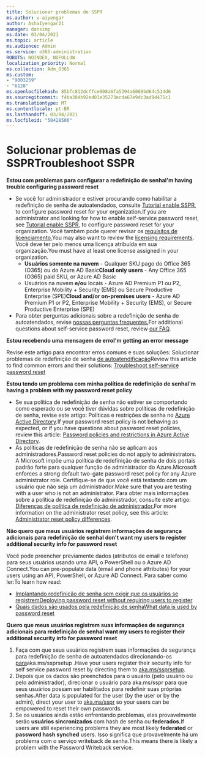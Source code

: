 ```yaml
---
title: Solucionar problemas de SSPR
ms.author: v-aiyengar
author: AshaIyengar21
manager: dansimp
ms.date: 03/04/2021
ms.topic: article
ms.audience: Admin
ms.service: o365-administration
ROBOTS: NOINDEX, NOFOLLOW
localization_priority: Normal
ms.collection: Adm_O365
ms.custom:
- "9003259"
- "6128"
ms.openlocfilehash: 85bfc812dcffce008a6fa5394a6069bd64c514d6
ms.sourcegitcommit: f4ba304b92ed01e35273ecda67e9dc3ad9d475c1
ms.translationtype: MT
ms.contentlocale: pt-BR
ms.lasthandoff: 03/04/2021
ms.locfileid: "50428506"
---
```

# <a name="troubleshoot-sspr"></a><span data-ttu-id="91004-102">Solucionar problemas de SSPR</span><span class="sxs-lookup"><span data-stu-id="91004-102">Troubleshoot SSPR</span></span>

<span data-ttu-id="91004-103">**Estou com problemas para configurar a redefinição de senha**</span><span class="sxs-lookup"><span data-stu-id="91004-103">**I'm having trouble configuring password reset**</span></span>

- <span data-ttu-id="91004-104">Se você for administrador e estiver procurando como habilitar a redefinição de senha de autoatendados, consulte [Tutorial enable SSPR](https://docs.microsoft.com/azure/active-directory/authentication/tutorial-enable-sspr), to configure password reset for your organization.</span><span class="sxs-lookup"><span data-stu-id="91004-104">If you are administrator and looking for how to enable self-service password reset, see [Tutorial enable SSPR](https://docs.microsoft.com/azure/active-directory/authentication/tutorial-enable-sspr), to configure password reset for your organization.</span></span> <span data-ttu-id="91004-105">Você também pode querer revisar os [requisitos de licenciamento.](https://docs.microsoft.com/azure/active-directory/authentication/concept-sspr-licensing?WT.mc_id=Portal-Microsoft_Azure_Support)</span><span class="sxs-lookup"><span data-stu-id="91004-105">You may also want to review the [licensing requirements](https://docs.microsoft.com/azure/active-directory/authentication/concept-sspr-licensing?WT.mc_id=Portal-Microsoft_Azure_Support).</span></span> <span data-ttu-id="91004-106">Você deve ter pelo menos uma licença atribuída em sua organização.</span><span class="sxs-lookup"><span data-stu-id="91004-106">You must have at least one license assigned in your organization.</span></span>
    - <span data-ttu-id="91004-107">**Usuários somente na nuvem** - Qualquer SKU pago do Office 365 (O365) ou do Azure AD Basic</span><span class="sxs-lookup"><span data-stu-id="91004-107">**Cloud only users** - Any Office 365 (O365) paid SKU, or Azure AD Basic</span></span>
    - <span data-ttu-id="91004-108">Usuários na nuvem **e/ou** locais - Azure AD Premium P1 ou P2, Enterprise Mobility + Security (EMS) ou Secure Productive Enterprise (SPE)</span><span class="sxs-lookup"><span data-stu-id="91004-108">**Cloud and/or on-premises users** - Azure AD Premium P1 or P2, Enterprise Mobility + Security (EMS), or Secure Productive Enterprise (SPE)</span></span>
- <span data-ttu-id="91004-109">Para obter perguntas adicionais sobre a redefinição de senha de autoatendados, revise [nossas perguntas frequentes.](https://docs.microsoft.com/azure/active-directory/authentication/active-directory-passwords-faq?WT.mc_id=Portal-Microsoft_Azure_Support)</span><span class="sxs-lookup"><span data-stu-id="91004-109">For additional questions about self-service password reset, review [our FAQ](https://docs.microsoft.com/azure/active-directory/authentication/active-directory-passwords-faq?WT.mc_id=Portal-Microsoft_Azure_Support).</span></span>

<span data-ttu-id="91004-110">**Estou recebendo uma mensagem de erro**</span><span class="sxs-lookup"><span data-stu-id="91004-110">**I'm getting an error message**</span></span>

<span data-ttu-id="91004-111">Revise este artigo para encontrar erros comuns e suas soluções: Solucionar problemas de redefinição de senha [de autoatendificação](https://docs.microsoft.com/azure/active-directory/authentication/active-directory-passwords-troubleshoot?WT.mc_id=Portal-Microsoft_Azure_Support)</span><span class="sxs-lookup"><span data-stu-id="91004-111">Review this article to find common errors and their solutions: [Troubleshoot self-service password reset](https://docs.microsoft.com/azure/active-directory/authentication/active-directory-passwords-troubleshoot?WT.mc_id=Portal-Microsoft_Azure_Support)</span></span>

<span data-ttu-id="91004-112">**Estou tendo um problema com minha política de redefinição de senha**</span><span class="sxs-lookup"><span data-stu-id="91004-112">**I'm having a problem with my password reset policy**</span></span>

- <span data-ttu-id="91004-113">Se sua política de redefinição de senha não estiver se comportando como esperado ou se você tiver dúvidas sobre políticas de redefinição de senha, revise este artigo: Políticas e restrições de senha no [Azure Active Directory](https://docs.microsoft.com/azure/active-directory/authentication/concept-sspr-policy?WT.mc_id=Portal-Microsoft_Azure_Support).</span><span class="sxs-lookup"><span data-stu-id="91004-113">If your password reset policy is not behaving as expected, or if you have questions about password reset policies, review this article: [Password policies and restrictions in Azure Active Directory](https://docs.microsoft.com/azure/active-directory/authentication/concept-sspr-policy?WT.mc_id=Portal-Microsoft_Azure_Support).</span></span>
- <span data-ttu-id="91004-114">As políticas de redefinição de senha não se aplicam aos administradores.</span><span class="sxs-lookup"><span data-stu-id="91004-114">Password reset policies do not apply to administrators.</span></span> <span data-ttu-id="91004-115">A Microsoft impõe uma política de redefinição de senha de dois portais padrão forte para qualquer função de administrador do Azure.</span><span class="sxs-lookup"><span data-stu-id="91004-115">Microsoft enforces a strong default two-gate password reset policy for any Azure administrator role.</span></span> <span data-ttu-id="91004-116">Certifique-se de que você está testando com um usuário que não seja um administrador.</span><span class="sxs-lookup"><span data-stu-id="91004-116">Make sure that you are testing with a user who is not an administrator.</span></span> <span data-ttu-id="91004-117">Para obter mais informações sobre a política de redefinição do administrador, consulte este artigo: [Diferenças de política de redefinição de administrador.](https://docs.microsoft.com/azure/active-directory/authentication/concept-sspr-policy?WT.mc_id=Portal-Microsoft_Azure_Support#administrator-reset-policy-differences)</span><span class="sxs-lookup"><span data-stu-id="91004-117">For more information on the administrator reset policy, see this article: [Administrator reset policy differences](https://docs.microsoft.com/azure/active-directory/authentication/concept-sspr-policy?WT.mc_id=Portal-Microsoft_Azure_Support#administrator-reset-policy-differences).</span></span>

<span data-ttu-id="91004-118">**Não quero que meus usuários registrem informações de segurança adicionais para redefinição de senha**</span><span class="sxs-lookup"><span data-stu-id="91004-118">**I don't want my users to register additional security info for password reset**</span></span>

<span data-ttu-id="91004-119">Você pode preencher previamente dados (atributos de email e telefone) para seus usuários usando uma API, o PowerShell ou o Azure AD Connect.</span><span class="sxs-lookup"><span data-stu-id="91004-119">You can pre-populate data (email and phone attributes) for your users using an API, PowerShell, or Azure AD Connect.</span></span> <span data-ttu-id="91004-120">Para saber como ler:</span><span class="sxs-lookup"><span data-stu-id="91004-120">To learn how read:</span></span>

- [<span data-ttu-id="91004-121">Implantando redefinição de senha sem exigir que os usuários se registrem</span><span class="sxs-lookup"><span data-stu-id="91004-121">Deploying password reset without requiring users to register</span></span>](https://docs.microsoft.com/azure/active-directory/active-directory-passwords-data?WT.mc_id=Portal-Microsoft_Azure_Support#set-and-read-authentication-data-using-powershell)
- [<span data-ttu-id="91004-122">Quais dados são usados pela redefinição de senha</span><span class="sxs-lookup"><span data-stu-id="91004-122">What data is used by password reset</span></span>](https://docs.microsoft.com/azure/active-directory/active-directory-passwords-data?WT.mc_id=Portal-Microsoft_Azure_Support)

<span data-ttu-id="91004-123">**Quero que meus usuários registrem suas informações de segurança adicionais para redefinição de senha**</span><span class="sxs-lookup"><span data-stu-id="91004-123">**I want my users to register their additional security info for password reset**</span></span>

1. <span data-ttu-id="91004-124">Faça com que seus usuários registrem suas informações de segurança para redefinição de senha de autoatendados direcionando-os [para](https://mysignins.microsoft.com/security-info)aka.ms/ssprsetup .</span><span class="sxs-lookup"><span data-stu-id="91004-124">Have your users register their security info for self service password reset by directing them to [aka.ms/ssprsetup](https://mysignins.microsoft.com/security-info).</span></span>
1. <span data-ttu-id="91004-125">Depois que os dados são preenchidos para o usuário (pelo [](https://passwordreset.microsoftonline.com/) usuário ou pelo administrador), direcionar o usuário para aka.ms/sspr para que seus usuários possam ser habilitados para redefinir suas próprias senhas.</span><span class="sxs-lookup"><span data-stu-id="91004-125">After data is populated for the user (by the user or by the admin), direct your user to [aka.ms/sspr](https://passwordreset.microsoftonline.com/) so your users can be empowered to reset their own passwords.</span></span>
1. <span data-ttu-id="91004-126">Se os usuários ainda estão enfrentando problemas, eles provavelmente serão **usuários sincronizados** com hash de senha ou **federados.**</span><span class="sxs-lookup"><span data-stu-id="91004-126">If users are still experiencing problems they are most likely **federated** or **password hash synched** users.</span></span> <span data-ttu-id="91004-127">Isso significa que provavelmente há um problema com o serviço writeback de senha.</span><span class="sxs-lookup"><span data-stu-id="91004-127">This means there is likely a problem with the Password Writeback service.</span></span>